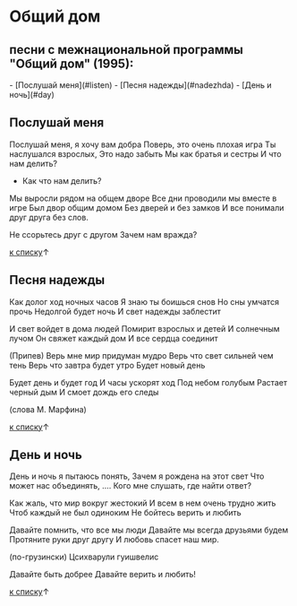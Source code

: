 # Общий дом

<h2 id="pesni"> песни с межнациональной программы "Общий дом" (1995):</h2>
- [Послушай меня](#listen)
- [Песня надежды](#nadezhda)
- [День и ночь](#day)


<h2 id="listen">Послушай меня</h2>
	 
Послушай меня, я хочу вам добра
Поверь, это очень плохая игра
Ты наслушался взрослых,
Это надо забыть
Мы как братья и сестры
И что нам делить?
- Как что нам делить?
	 
Мы выросли рядом на общем дворе
Все дни проводили мы вместе в игре
Был двор общим домом
Без дверей и без замков
И все понимали друг друга без слов.

Не ссорьтесь друг с другом
Зачем нам вражда?

[к списку](#pesni)↑

<h2 id="nadezhda">Песня надежды</h2>
	 
Как долог ход ночных часов
Я знаю ты боишься снов
Но сны умчатся прочь
Недолгой будет ночь
И свет надежды заблестит
	 
И свет войдет в дома людей
Помирит взрослых и детей
И солнечным лучом
Он свяжет каждый дом
И все сердца соединит

(Припев)
Верь мне мир придуман мудро
Верь что свет сильней чем тень
Верь что завтра будет утро
Будет новый день
	 
Будет день и будет год
И часы ускорят ход
Под небом голубым
Растает черный дым
И смоет дождь его следы

(слова М. Марфина)

[к списку](#pesni)↑

<h2 id="day">День и ночь</h2>
	 
День и ночь я пытаюсь понять,
Зачем я рождена на этот свет
Что может нас объединять, ….
Кого мне слушать, где найти ответ?
	 
Как жаль, что мир вокруг жестокий
И всем в нем очень трудно жить
Чтоб каждый не был одиноким
Не бойтесь верить и любить

Давайте помнить, что все мы люди
Давайте мы всегда друзьями будем
Протяните руки друг другу
И любовь спасет наш мир.

(по-грузински)
Цсихварули гуишвелис
  	
Давайте быть добрее
Давайте верить и любить!

[к списку](#pesni)↑
